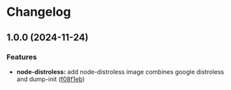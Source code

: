 # Changelog

## 1.0.0 (2024-11-24)


### Features

* **node-distroless:** add node-distroless image combines google distroless and dump-init ([f08f1eb](https://github.com/ebizbase/dev-infras/commit/f08f1ebec201cc88bc34ebd5094f0792164c7bbc))
